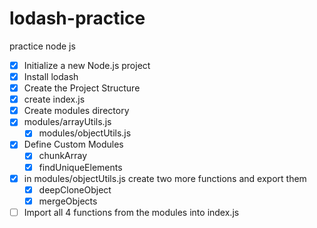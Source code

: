 # lodash-practice

practice node js

- [x] Initialize a new Node.js project
- [x] Install lodash
- [x] Create the Project Structure
- [x] create index.js
- [x] Create modules directory
- [x] modules/arrayUtils.js
  - [x] modules/objectUtils.js
- [x] Define Custom Modules
  - [x] chunkArray
  - [x] findUniqueElements
- [x] in modules/objectUtils.js create two more functions and export them
  - [x] deepCloneObject
  - [x] mergeObjects
- [ ] Import all 4 functions from the modules into index.js
